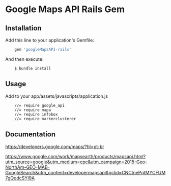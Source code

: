 # Google Maps API Rails Gem

## Installation

Add this line to your application's Gemfile:

```ruby
    gem 'googleMapsAPI-rails'
```

And then execute:
```
    $ bundle install
```

## Usage


Add to your app/assets/javascripts/application.js

```
    //= require google_api
    //= require mapa
    //= require infobox
    //= require markerclusterer
```


## Documentation

https://developers.google.com/maps/?hl=pt-br

https://www.google.com/work/mapsearth/products/mapsapi.html?utm_source=google&utm_medium=cpc&utm_campaign=2015-Geo-NorthAm-GEO-MAB-GoogleSearch&utm_content=developermapsapi&gclid=CNCtnePqtMYCFUM7gQodcSYI9A
